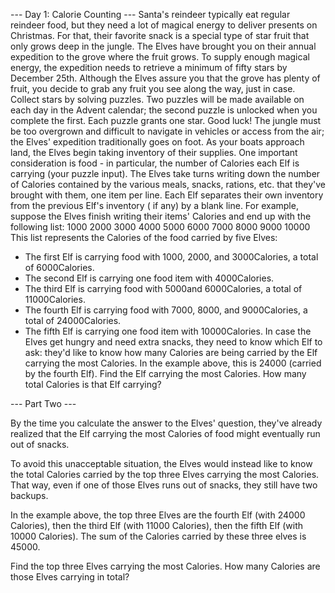 --- Day 1: Calorie Counting ---Santa's reindeer typically eat regular reindeer food, but they need a lot of magical energy to deliver presents onChristmas. For that, their favorite snack is a special type of star fruit that only grows deep in the jungle. The Elveshave brought you on their annual expedition to the grove where the fruit grows.To supply enough magical energy, the expedition needs to retrieve a minimum of fifty stars by December 25th. Althoughthe Elves assure you that the grove has plenty of fruit, you decide to grab any fruit you see along the way, just incase.Collect stars by solving puzzles. Two puzzles will be made available on each day in the Advent calendar; the secondpuzzle is unlocked when you complete the first. Each puzzle grants one star. Good luck!The jungle must be too overgrown and difficult to navigate in vehicles or access from the air; the Elves' expeditiontraditionally goes on foot. As your boats approach land, the Elves begin taking inventory of their supplies. Oneimportant consideration is food - in particular, the number of Calories each Elf is carrying (your puzzle input).The Elves take turns writing down the number of Calories contained by the various meals, snacks, rations, etc. thatthey've brought with them, one item per line. Each Elf separates their own inventory from the previous Elf's inventory (if any) by a blank line.For example, suppose the Elves finish writing their items' Calories and end up with the following list:1000 2000 3000 4000 5000 6000 7000 8000 9000 10000This list represents the Calories of the food carried by five Elves:- The first Elf is carrying food with  1000,  2000, and  3000Calories, a total of  6000Calories.- The second Elf is carrying one food item with  4000Calories.- The third Elf is carrying food with  5000and  6000Calories, a total of  11000Calories.- The fourth Elf is carrying food with  7000,  8000, and  9000Calories, a total of  24000Calories.- The fifth Elf is carrying one food item with  10000Calories.  In case the Elves get hungry and need extra snacks, they need to know which Elf to ask: they'd like to know how many  Calories are being carried by the Elf carrying the most Calories. In the example above, this is  24000 (carried by the fourth Elf).  Find the Elf carrying the most Calories. How many total Calories is that Elf carrying?--- Part Two ---By the time you calculate the answer to the Elves' question, they've already realized that the Elf carrying the mostCalories of food might eventually run out of snacks.To avoid this unacceptable situation, the Elves would instead like to know the total Calories carried by the top threeElves carrying the most Calories. That way, even if one of those Elves runs out of snacks, they still have two backups.In the example above, the top three Elves are the fourth Elf (with 24000 Calories), then the third Elf (with 11000Calories), then the fifth Elf (with 10000 Calories). The sum of the Calories carried by these three elves is 45000.Find the top three Elves carrying the most Calories. How many Calories are those Elves carrying in total?